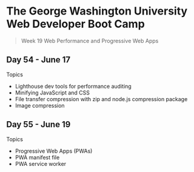 # **The George Washington University Web Developer Boot Camp**
> Week 19 Web Performance and Progressive Web Apps

## **Day 54 - June 17**
Topics
- Lighthouse dev tools for performance auditing
- Minifying JavaScript and CSS
- File transfer compression with zip and node.js compression package
- Image compression

## **Day 55 - June 19**
Topics
- Progressive Web Apps (PWAs)
- PWA manifest file
- PWA service worker